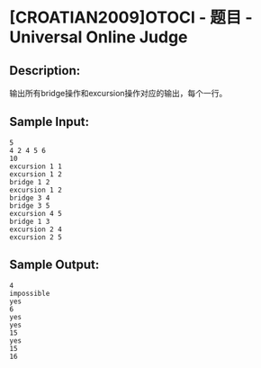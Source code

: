 # [CROATIAN2009]OTOCI - 题目 - Universal Online Judge

## Description: 

输出所有bridge操作和excursion操作对应的输出，每个一行。


## Sample Input: 
```
5
4 2 4 5 6
10
excursion 1 1
excursion 1 2
bridge 1 2
excursion 1 2
bridge 3 4
bridge 3 5
excursion 4 5
bridge 1 3
excursion 2 4
excursion 2 5
```

## Sample Output: 
```
4
impossible
yes
6
yes
yes
15
yes
15
16
```
